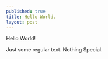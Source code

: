 ```yaml
---
published: true
title: Hello World.
layout: post
---
```

Hello World!

Just some regular text. Nothing Special. 